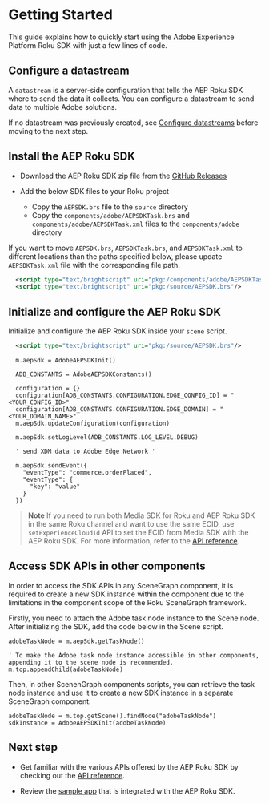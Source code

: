 # Getting Started

This guide explains how to quickly start using the Adobe Experience Platform Roku SDK with just a few lines of code.

## Configure a datastream

A `datastream` is a server-side configuration that tells the AEP Roku SDK where to send the data it collects. You can configure a datastream to send data to multiple Adobe solutions.

If no datastream was previously created, see [Configure datastreams](https://developer.adobe.com/client-sdks/documentation/getting-started/configure-datastreams/) before moving to the next step.

## Install the AEP Roku SDK

- Download the AEP Roku SDK zip file from the [GitHub Releases](https://github.com/adobe/aepsdk-roku/releases)

- Add the below SDK files to your Roku project

  - Copy the `AEPSDK.brs` file to the `source` directory
  - Copy the `components/adobe/AEPSDKTask.brs` and `components/adobe/AEPSDKTask.xml` files to the `components/adobe` directory

If you want to move `AEPSDK.brs`, `AEPSDKTask.brs`, and `AEPSDKTask.xml` to different locations than the paths specified below, please update `AEPSDKTask.xml` file with the corresponding file path.

```xml
  <script type="text/brightscript" uri="pkg:/components/adobe/AEPSDKTask.brs"/>
  <script type="text/brightscript" uri="pkg:/source/AEPSDK.brs"/>
```

## Initialize and configure the AEP Roku SDK

Initialize and configure the AEP Roku SDK inside your `scene` script.

```xml
  <script type="text/brightscript" uri="pkg:/source/AEPSDK.brs"/>
```

```brightscript
  m.aepSdk = AdobeAEPSDKInit()

  ADB_CONSTANTS = AdobeAEPSDKConstants()

  configuration = {}
  configuration[ADB_CONSTANTS.CONFIGURATION.EDGE_CONFIG_ID] = "<YOUR_CONFIG_ID>"
  configuration[ADB_CONSTANTS.CONFIGURATION.EDGE_DOMAIN] = "<YOUR_DOMAIN_NAME>"
  m.aepSdk.updateConfiguration(configuration)

  m.aepSdk.setLogLevel(ADB_CONSTANTS.LOG_LEVEL.DEBUG)

  ' send XDM data to Adobe Edge Network '

  m.aepSdk.sendEvent({
    "eventType": "commerce.orderPlaced",
    "eventType": {
      "key": "value"
    }
  })
```

> **Note**
> If you need to run both Media SDK for Roku and AEP Roku SDK in the same Roku channel and want to use the same ECID, use `setExperienceCloudId` API to set the ECID from Media SDK with the AEP Roku SDK. For more information, refer to the [API reference](./api-reference.md#setexperiencecloudid).

## Access SDK APIs in other components

In order to access the SDK APIs in any SceneGraph component, it is required to create a new SDK instance within the component due to the limitations in the component scope of the Roku SceneGraph framework.

Firstly, you need to attach the Adobe task node instance to the Scene node. After initializing the SDK, add the code below in the Scene script.

``` brightscript
adobeTaskNode = m.aepSdk.getTaskNode()

' To make the Adobe task node instance accessible in other components, appending it to the scene node is recommended.
m.top.appendChild(adobeTaskNode)
```

Then, in other ScenenGraph components scripts, you can retrieve the task node instance and use it to create a new SDK instance in a separate SceneGraph component.

``` brightscript
adobeTaskNode = m.top.getScene().findNode("adobeTaskNode")
sdkInstance = AdobeAEPSDKInit(adobeTaskNode)
```

## Next step

- Get familiar with the various APIs offered by the AEP Roku SDK by checking out the [API reference](./api-reference.md).

- Review the [sample app](../sample/simple-videoplayer-channel) that is integrated with the AEP Roku SDK.
